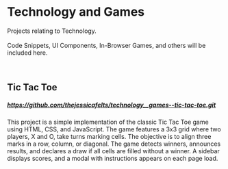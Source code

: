 # **Technology and Games**

Projects relating to Technology.<br/><br/>
Code Snippets, UI Components, In-Browser Games, and others will be included here.

<br/>

## **Tic Tac Toe** <br/>
##### https://github.com/thejessicafelts/technology__games--tic-tac-toe.git <br/>
This project is a simple implementation of the classic Tic Tac Toe game using HTML, CSS, and JavaScript. The game features a 3x3 grid where two players, X and O, take turns marking cells. The objective is to align three marks in a row, column, or diagonal. The game detects winners, announces results, and declares a draw if all cells are filled without a winner. A sidebar displays scores, and a modal with instructions appears on each page load.
